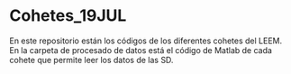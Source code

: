# Cohetes_19JUL

En este repositorio están los códigos de los diferentes cohetes del LEEM.
En la carpeta de procesado de datos está el código de Matlab de cada cohete que permite leer los datos de las SD.
